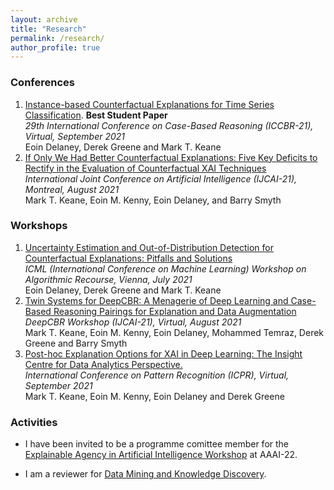 ```yaml
---
layout: archive
title: "Research"
permalink: /research/
author_profile: true
---
```


<!-- {% if author.googlescholar %}
  You can also find my articles on <u><a href="{{author.googlescholar}}">my Google Scholar profile</a>.</u>
{% endif %} -->

<!-- {% include base_path %} -->

<!-- ### Journals -->

### Conferences
1. [Instance-based Counterfactual Explanations for Time Series Classification](https://arxiv.org/pdf/2009.13211.pdf). **Best Student Paper**   
  *29th International Conference on Case-Based Reasoning (ICCBR-21), Virtual, September 2021*   
  Eoin Delaney, Derek Greene and Mark T. Keane
1. [If Only We Had Better Counterfactual Explanations: Five Key Deficits to Rectify in the Evaluation of Counterfactual XAI Techniques](https://arxiv.org/abs/2103.01035)  
  *International Joint Conference on Artificial Intelligence (IJCAI-21), Montreal, August 2021*   
  Mark T. Keane, Eoin M. Kenny, Eoin Delaney, and Barry Smyth   
  
### Workshops
1. [Uncertainty Estimation and Out-of-Distribution Detection for Counterfactual Explanations: Pitfalls and Solutions](https://arxiv.org/pdf/2107.09734.pdf)  
  *ICML (International Conference on Machine Learning) Workshop on Algorithmic Recourse, Vienna, July 2021*  
  Eoin Delaney, Derek Greene and Mark T. Keane
1. [Twin Systems for DeepCBR: A Menagerie of Deep Learning and Case-Based Reasoning Pairings for Explanation and Data Augmentation](https://arxiv.org/ftp/arxiv/papers/2104/2104.14461.pdf)  
  *DeepCBR Workshop (IJCAI-21), Virtual, August 2021*  
  Mark T. Keane, Eoin M. Kenny, Eoin Delaney, Mohammed Temraz, Derek Greene and Barry Smyth
  1. [Post-hoc Explanation Options for XAI in Deep Learning: The Insight Centre for Data Analytics Perspective.](https://link.springer.com/chapter/10.1007/978-3-030-68796-0_2)  
  *International Conference on Pattern Recognition (ICPR), Virtual, September 2021*  
  Mark T. Keane, Eoin M. Kenny, Eoin Delaney and Derek Greene

### Activities

* I have been invited to be a programme comittee member for the [Explainable Agency in Artificial Intelligence Workshop](https://sites.google.com/view/eaai2022/topic?authuser=0)  at AAAI-22.

* I am a reviewer for [Data Mining and Knowledge Discovery](https://www.springer.com/journal/10618).
